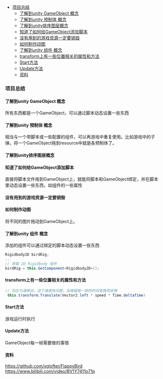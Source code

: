 - [项目总结](#项目总结)
  - [了解到unity GameObject 概念](#了解到unity-gameobject-概念)
  - [了解到unity 预制体 概念](#了解到unity-预制体-概念)
  - [了解到unity排序图层概念](#了解到unity排序图层概念)
  - [知道了如何给GameObject添加脚本](#知道了如何给gameobject添加脚本)
  - [没有用到的游戏资源一定要销毁](#没有用到的游戏资源一定要销毁)
  - [如何制作动图](#如何制作动图)
  - [了解到unity 组件 概念](#了解到unity-组件-概念)
  - [transform上有一些位置相关的属性和方法](#transform上有一些位置相关的属性和方法)
  - [Start方法](#start方法)
  - [Update方法](#update方法)
  - [资料](#资料)

### 项目总结

#### 了解到unity GameObject 概念

  所有东西都是一个GameObject，可以通过脚本动态设置一些东西

#### 了解到unity 预制体 概念

  相当与一个带脚本或一些配置的组件，可以再游戏中重复使用。比如游戏中的子弹。将一个GameObject拖到resource中就是各预制体了。

#### 了解到unity排序图层概念

#### 知道了如何给GameObject添加脚本

  直接将脚本文件拖到GameObject上，就能将脚本和GameObject绑定，并在脚本里动态设置一些东西，如组件的一些属性

#### 没有用到的游戏资源一定要销毁

#### 如何制作动图

将不同的图片拖动到GameObject上。

#### 了解到unity 组件 概念

  添加的组件可以通过绑定的脚本动态设置一些东西

  ```c#
  Rigidbody2D birdRig;
  ...
  // 获取 2D Rigidbody 组件
  birdRig = this.GetComponent<Rigidbody2D>();
  ```

#### transform上有一些位置相关的属性和方法

  ```c#
  // 向左匀速移动，这个速度有问题，会根据每一帧的时间变换而变换
   this.transform.Translate(Vector2.left * speed * Time.deltaTime)
  ```

#### Start方法

  游戏运行时执行

#### Update方法

  GameObject每一帧需要做的事情

#### 资料

<https://github.com/xglofter/FlappyBird>  
<https://www.bilibili.com/video/BV1Y7411o71p>  
